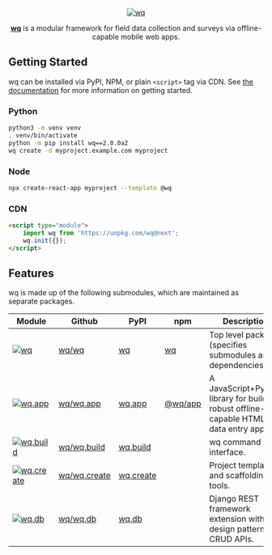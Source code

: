 <p align="center">
  <a href="https://wq.io">
    <img src="https://wq.io/images/wq.svg" alt="wq">
  </a>
</p>

<p align="center">
  <a href="https://wq.io"><strong>wq</strong></a> is a modular framework for field data collection and surveys via offline-capable mobile web apps.
</p>

## Getting Started

wq can be installed via PyPI, NPM, or plain `<script>` tag via CDN.  See [the documentation](https://wq.io/overview/setup) for more information on getting started.

### Python

```bash
python3 -m venv venv
. venv/bin/activate
python -m pip install wq==2.0.0a2
wq create -d myproject.example.com myproject
```

### Node

```bash
npx create-react-app myproject --template @wq
```

### CDN
```html
<script type="module">
    import wq from 'https://unpkg.com/wq@next';
    wq.init({});
</script>
```

## Features

wq is made up of the following submodules, which are maintained as separate packages.

 Module                    | Github              | PyPI             | npm       | Description
---------------------------|---------------------|------------------|-----------|---------
[![wq][wq.svg]][wq/wq]     | [wq/wq][gh/wq]      | [wq][py/wq]      | [wq]      | Top level package (specifies submodules as dependencies)
[![wq.app][a.svg]][wq/a]   | [wq/wq.app][gh/a]   | [wq.app][py/a]   | [@wq/app] | A JavaScript+Python library for building robust offline-capable HTML5 data entry apps.
[![wq.build][b.svg]][wq/b]  | [wq/wq.build][gh/b]  | [wq.build][py/b]  |           | wq command line interface.
[![wq.create][c.svg]][wq/c] | [wq/wq.create][gh/c] | [wq.create][py/c] |           | Project template and scaffolding tools.
[![wq.db][d.svg]][wq/d]    | [wq/wq.db][gh/d]    | [wq.db][py/d]    |           | Django REST framework extension with design patterns for CRUD APIs.

[wq.svg]: https://wq.io/images/icons/wq.svg
[a.svg]: https://wq.io/images/icons/wq.app.svg
[b.svg]: https://wq.io/images/icons/wq.build.svg
[c.svg]: https://wq.io/images/icons/wq.create.svg
[d.svg]: https://wq.io/images/icons/wq.db.svg

[wq/wq]: https://wq.io/
[wq/a]: https://wq.io/wq.app/
[wq/b]: https://wq.io/wq.build/
[wq/c]: https://wq.io/wq.create/
[wq/d]: https://wq.io/wq.db/

[py/wq]: https://pypi.org/project/wq
[py/a]: https://pypi.org/project/wq.app
[py/b]: https://pypi.org/project/wq.build
[py/c]: https://pypi.org/project/wq.create
[py/d]: https://pypi.org/project/wq.db

[gh/wq]: https://github.com/wq/wq
[gh/a]: https://github.com/wq/wq.app
[gh/b]: https://github.com/wq/wq.build
[gh/c]: https://github.com/wq/wq.create
[gh/d]: https://github.com/wq/wq.db

[wq]: https://npmjs.com/package/wq
[@wq/app]: https://npmjs.com/package/@wq/app
